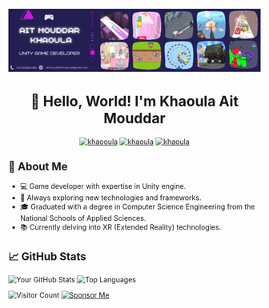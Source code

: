 
![](./AitMouddarKhaoula.png)

<h1 align="center"> 👋 Hello, World! I'm Khaoula Ait Mouddar </h1>
<p align="center">
<a href="https://hnida.itch.io/" target="blank"><img align="center" src="https://img.shields.io/badge/itch.io-%23000000.svg?&style=for-the-badge&logo=itch.io&logoColor=white" alt="khaooula"  /></a>
<a href="https://www.linkedin.com/in/khaoula-ait-mouddar-a1b56a213/" target="blank"><img align="center" src="https://img.shields.io/badge/LinkedIn-%230077B5.svg?&style=for-the-badge&logo=linkedin&logoColor=white" alt="khaoula" /></a>
<a href="mailto:aitmouddarkhaoula@gmail.com" target="blank"><img align="center" src="https://img.shields.io/badge/Email-%23D14836.svg?&style=for-the-badge&logo=Gmail&logoColor=white" alt="khaoula"  /></a>
</p>

<!--<h2 align="center"> Passionate game developer, coding enthusiast, and perpetual learner 🤓. Welcome to my GitHub profile, where lines of code come to life! </h2>-->

## 🚀 About Me
- 💻 Game developer with expertise in Unity engine.
- 🌱 Always exploring new technologies and frameworks.
- 🎓 Graduated with a degree in Computer Science Engineering from the National Schools of Applied Sciences.
- 📚 Currently delving into XR (Extended Reality) technologies.

## 📈 GitHub Stats

![Your GitHub Stats](https://github-readme-stats.vercel.app/api?username=aitmouddarkhaoula&show_icons=true&count_private=true&include_all_commits=true&theme=dark)
![Top Languages](https://github-readme-stats.vercel.app/api/top-langs/?username=aitmouddarkhaoula&layout=compact&theme=dark)


![Visitor Count](https://visitor-badge.laobi.icu/badge?page_id=aitmouddarkhaoula.aitmouddarkhaoula)
[![Sponsor Me](https://img.shields.io/badge/-Sponsor-fafbfc?logo=GitHub%20Sponsors)](https://github.com/sponsors/aitmouddarkhaoula)







